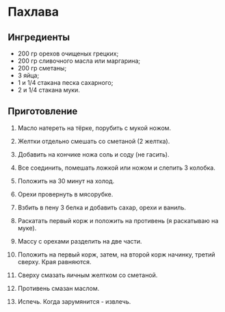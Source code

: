 # Пахлава

## Ингредиенты

- 200 гр орехов очищеных грецких;
- 200 гр сливочного масла или маргарина;
- 200 гр сметаны;
- 3 яйца;
- 1 и 1/4 стакана песка сахарного;
- 2 и 1/4 стакана муки.

## Приготовление

1. Масло натереть на тёрке, порубить с мукой ножом.

2. Желтки отдельно смешать со сметаной (2 желтка).

3. Добавить на кончике ножа соль и соду (не гасить).

4. Все соединить, помешать ложкой или ножом и слепить 3 колобка.

5. Положить на 30 минут на холод.

6. Орехи провернуть в мясорубке.

7. Взбить в пену 3 белка и добавить сахар, орехи и ваниль.

8. Раскатать первый корж и положить на противень (я раскатываю на муке).

9. Массу с орехами разделить на две части.

10. Положить на первый корж, затем, на второй корж начинку, третий сверху. Края равняются.

11. Сверху смазать яичным желтком со сметаной.

12. Противень смазан маслом.

13. Испечь. Когда зарумянится - извлечь.
